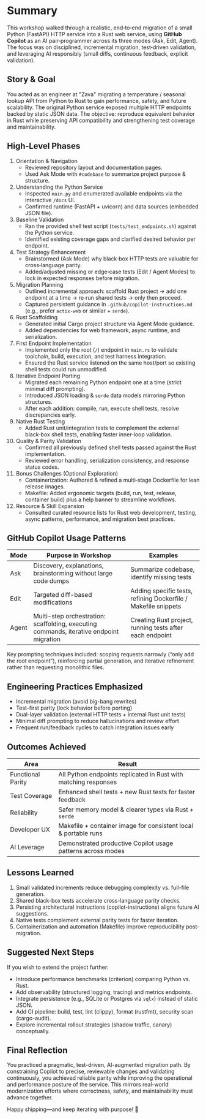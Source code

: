 # Summary

This workshop walked through a realistic, end‑to‑end migration of a small Python (FastAPI) HTTP service into a Rust web service, using **GitHub Copilot** as an AI pair‑programmer across its three modes (Ask, Edit, Agent). The focus was on disciplined, incremental migration, test‑driven validation, and leveraging AI responsibly (small diffs, continuous feedback, explicit validation).

## Story & Goal
You acted as an engineer at "Zava" migrating a temperature / seasonal lookup API from Python to Rust to gain performance, safety, and future scalability. The original Python service exposed multiple HTTP endpoints backed by static JSON data. The objective: reproduce equivalent behavior in Rust while preserving API compatibility and strengthening test coverage and maintainability.

## High‑Level Phases
1. Orientation & Navigation
	- Reviewed repository layout and documentation pages.
	- Used Ask Mode with `#codebase` to summarize project purpose & structure.
2. Understanding the Python Service
	- Inspected `main.py` and enumerated available endpoints via the interactive `/docs` UI.
	- Confirmed runtime (FastAPI + uvicorn) and data sources (embedded JSON file).
3. Baseline Validation
	- Ran the provided shell test script (`tests/test_endpoints.sh`) against the Python service.
	- Identified existing coverage gaps and clarified desired behavior per endpoint.
4. Test Strategy Enhancement
	- Brainstormed (Ask Mode) why black‑box HTTP tests are valuable for cross‑language parity.
	- Added/adjusted missing or edge‑case tests (Edit / Agent Modes) to lock in expected responses before migration.
5. Migration Planning
	- Outlined incremental approach: scaffold Rust project → add one endpoint at a time → re‑run shared tests → only then proceed.
	- Captured persistent guidance in `.github/copilot-instructions.md` (e.g., prefer `actix-web` or similar + `serde`).
6. Rust Scaffolding
	- Generated initial Cargo project structure via Agent Mode guidance.
	- Added dependencies for web framework, async runtime, and serialization.
7. First Endpoint Implementation
	- Implemented only the root (`/`) endpoint in `main.rs` to validate toolchain, build, execution, and test harness integration.
	- Ensured the Rust service listened on the same host/port so existing shell tests could run unmodified.
8. Iterative Endpoint Porting
	- Migrated each remaining Python endpoint one at a time (strict minimal diff prompting).
	- Introduced JSON loading & `serde` data models mirroring Python structures.
	- After each addition: compile, run, execute shell tests, resolve discrepancies early.
9. Native Rust Testing
	- Added Rust unit/integration tests to complement the external black‑box shell tests, enabling faster inner‑loop validation.
10. Quality & Parity Validation
	 - Confirmed all previously defined shell tests passed against the Rust implementation.
	 - Reviewed error handling, serialization consistency, and response status codes.
11. Bonus Challenges (Optional Exploration)
	 - Containerization: Authored & refined a multi‑stage Dockerfile for lean release images.
	 - Makefile: Added ergonomic targets (build, run, test, release, container build) plus a help banner to streamline workflows.
12. Resource & Skill Expansion
	 - Consulted curated resource lists for Rust web development, testing, async patterns, performance, and migration best practices.

## GitHub Copilot Usage Patterns
| Mode  | Purpose in Workshop | Examples |
|-------|---------------------|----------|
| Ask   | Discovery, explanations, brainstorming without large code dumps | Summarize codebase, identify missing tests |
| Edit  | Targeted diff-based modifications | Adding specific tests, refining Dockerfile / Makefile snippets |
| Agent | Multi-step orchestration: scaffolding, executing commands, iterative endpoint migration | Creating Rust project, running tests after each endpoint |

Key prompting techniques included: scoping requests narrowly (“only add the root endpoint”), reinforcing partial generation, and iterative refinement rather than requesting monolithic files.

## Engineering Practices Emphasized
- Incremental migration (avoid big-bang rewrites)
- Test-first parity (lock behavior before porting)
- Dual-layer validation (external HTTP tests + internal Rust unit tests)
- Minimal diff prompting to reduce hallucinations and review effort
- Frequent run/feedback cycles to catch integration issues early

## Outcomes Achieved
| Area | Result |
|------|--------|
| Functional Parity | All Python endpoints replicated in Rust with matching responses |
| Test Coverage | Enhanced shell tests + new Rust tests for faster feedback |
| Reliability | Safer memory model & clearer types via Rust + `serde` |
| Developer UX | Makefile + container image for consistent local & portable runs |
| AI Leverage | Demonstrated productive Copilot usage patterns across modes |

## Lessons Learned
1. Small validated increments reduce debugging complexity vs. full-file generation.
2. Shared black-box tests accelerate cross-language parity checks.
3. Persisting architectural instructions (copilot-instructions) aligns future AI suggestions.
4. Native tests complement external parity tests for faster iteration.
5. Containerization and automation (Makefile) improve reproducibility post-migration.

## Suggested Next Steps
If you wish to extend the project further:
- Introduce performance benchmarks (criterion) comparing Python vs. Rust.
- Add observability (structured logging, tracing) and metrics endpoints.
- Integrate persistence (e.g., SQLite or Postgres via `sqlx`) instead of static JSON.
- Add CI pipeline: build, test, lint (clippy), format (rustfmt), security scan (cargo-audit).
- Explore incremental rollout strategies (shadow traffic, canary) conceptually.

## Final Reflection
You practiced a pragmatic, test-driven, AI-augmented migration path. By constraining Copilot to precise, reviewable changes and validating continuously, you achieved reliable parity while improving the operational and performance posture of the service. This mirrors real-world modernization efforts where correctness, safety, and maintainability must advance together.

Happy shipping—and keep iterating with purpose! 🦀


